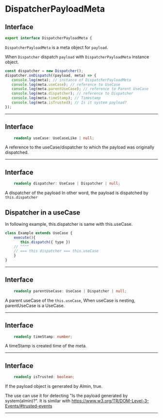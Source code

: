 # DispatcherPayloadMeta















## Interface
```typescript
export interface DispatcherPayloadMeta {
```

`DispatcherPayloadMeta` is a meta object for `payload`.

When `Dispatcher` dispatch `payload` with `DispatcherPayloadMeta` instance object.

```js
const dispatcher = new Dispatcher();
dispatcher.onDispatch((payload, meta) => {
   console.log(meta); // instance of DispatcherPayloadMeta
   console.log(meta.useCase); // reference to UseCase
   console.log(meta.parentUseCase); // reference to Parent UseCase
   console.log(meta.dispatcher); // reference to Dispatcher
   console.log(meta.timeStamp); // Timestamp
   console.log(meta.isTrusted); // Is it system payload?
});
```

----









## Interface
```typescript
    readonly useCase: UseCaseLike | null;
```

A reference to the useCase/dispatcher to which the payload was originally dispatched.

----









## Interface
```typescript
    readonly dispatcher: UseCase | Dispatcher | null;
```

A dispatcher of the payload
In other word, the payload is dispatched by `this.dispatcher`

## Dispatcher in a useCase

In following example, this.dispatcher is same with this.useCase.

```js
class Example extends UseCase {
    execute(){
       this.dispatch({ type })
    // ^^^^
    // === this dispatcher === this.useCase
    }
}
```

----









## Interface
```typescript
    readonly parentUseCase: UseCase | Dispatcher | null;
```

A parent useCase of the `this.useCase`,
When useCase is nesting, parentUseCase is a UseCase.

----









## Interface
```typescript
    readonly timeStamp: number;
```

A timeStamp is created time of the meta.

----









## Interface
```typescript
    readonly isTrusted: boolean;

```

If the payload object is generated by Almin, true.

The use can use it for detecting "Is the payload generated by system(almin)?".
It is similar with https://www.w3.org/TR/DOM-Level-3-Events/#trusted-events

----







